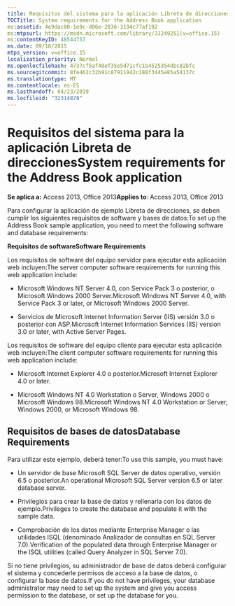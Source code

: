 ```yaml
---
title: Requisitos del sistema para la aplicación Libreta de direcciones
TOCTitle: System requirements for the Address Book application
ms:assetid: 4e9dac80-1e9c-d06e-2836-3194c77af192
ms:mtpsurl: https://msdn.microsoft.com/library/JJ249251(v=office.15)
ms:contentKeyID: 48544757
ms.date: 09/18/2015
mtps_version: v=office.15
localization_priority: Normal
ms.openlocfilehash: 4737cf5af48ef35e5d71cfc1b4525354dbc82bfc
ms.sourcegitcommit: 8fe462c32b91c87911942c188f3445e85a54137c
ms.translationtype: MT
ms.contentlocale: es-ES
ms.lasthandoff: 04/23/2019
ms.locfileid: "32314878"
---
```

# <a name="system-requirements-for-the-address-book-application"></a><span data-ttu-id="44180-102">Requisitos del sistema para la aplicación Libreta de direcciones</span><span class="sxs-lookup"><span data-stu-id="44180-102">System requirements for the Address Book application</span></span>


<span data-ttu-id="44180-103">**Se aplica a:** Access 2013, Office 2013</span><span class="sxs-lookup"><span data-stu-id="44180-103">**Applies to**: Access 2013, Office 2013</span></span>

<span data-ttu-id="44180-104">Para configurar la aplicación de ejemplo Libreta de direcciones, se deben cumplir los siguientes requisitos de software y bases de datos:</span><span class="sxs-lookup"><span data-stu-id="44180-104">To set up the Address Book sample application, you need to meet the following software and database requirements:</span></span>

<span data-ttu-id="44180-105">**Requisitos de software**</span><span class="sxs-lookup"><span data-stu-id="44180-105">**Software Requirements**</span></span>

<span data-ttu-id="44180-106">Los requisitos de software del equipo servidor para ejecutar esta aplicación web incluyen:</span><span class="sxs-lookup"><span data-stu-id="44180-106">The server computer software requirements for running this web application include:</span></span>

  - <span data-ttu-id="44180-107">Microsoft Windows NT Server 4.0, con Service Pack 3 o posterior, o Microsoft Windows 2000 Server.</span><span class="sxs-lookup"><span data-stu-id="44180-107">Microsoft Windows NT Server 4.0, with Service Pack 3 or later, or Microsoft Windows 2000 Server.</span></span>

  - <span data-ttu-id="44180-108">Servicios de Microsoft Internet Information Server (IIS) versión 3.0 o posterior con ASP.</span><span class="sxs-lookup"><span data-stu-id="44180-108">Microsoft Internet Information Services (IIS) version 3.0 or later, with Active Server Pages.</span></span>

<span data-ttu-id="44180-109">Los requisitos de software del equipo cliente para ejecutar esta aplicación web incluyen:</span><span class="sxs-lookup"><span data-stu-id="44180-109">The client computer software requirements for running this web application include:</span></span>

  - <span data-ttu-id="44180-110">Microsoft Internet Explorer 4.0 o posterior.</span><span class="sxs-lookup"><span data-stu-id="44180-110">Microsoft Internet Explorer 4.0 or later.</span></span>

  - <span data-ttu-id="44180-111">Microsoft Windows NT 4.0 Workstation o Server, Windows 2000 o Microsoft Windows 98.</span><span class="sxs-lookup"><span data-stu-id="44180-111">Microsoft Windows NT 4.0 Workstation or Server, Windows 2000, or Microsoft Windows 98.</span></span>

## <a name="database-requirements"></a><span data-ttu-id="44180-112">Requisitos de bases de datos</span><span class="sxs-lookup"><span data-stu-id="44180-112">Database Requirements</span></span>

<span data-ttu-id="44180-113">Para utilizar este ejemplo, deberá tener:</span><span class="sxs-lookup"><span data-stu-id="44180-113">To use this sample, you must have:</span></span>

  - <span data-ttu-id="44180-114">Un servidor de base Microsoft SQL Server de datos operativo, versión 6.5 o posterior.</span><span class="sxs-lookup"><span data-stu-id="44180-114">An operational Microsoft SQL Server version 6.5 or later database server.</span></span>

  - <span data-ttu-id="44180-115">Privilegios para crear la base de datos y rellenarla con los datos de ejemplo.</span><span class="sxs-lookup"><span data-stu-id="44180-115">Privileges to create the database and populate it with the sample data.</span></span>

  - <span data-ttu-id="44180-116">Comprobación de los datos mediante Enterprise Manager o las utilidades ISQL (denominado Analizador de consultas en SQL Server 7.0).</span><span class="sxs-lookup"><span data-stu-id="44180-116">Verification of the populated data through Enterprise Manager or the ISQL utilities (called Query Analyzer in SQL Server 7.0).</span></span>

<span data-ttu-id="44180-117">Si no tiene privilegios, su administrador de base de datos deberá configurar el sistema y concederle permisos de acceso a la base de datos, o configurar la base de datos.</span><span class="sxs-lookup"><span data-stu-id="44180-117">If you do not have privileges, your database administrator may need to set up the system and give you access permission to the database, or set up the database for you.</span></span>

